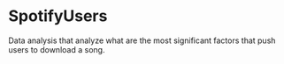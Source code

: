 # SpotifyUsers
Data analysis that analyze what are the most significant factors that push users to download a song.
